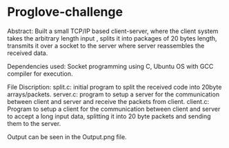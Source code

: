 # Proglove-challenge
Abstract:
Built a small TCP/IP based client-server, where the client system takes the arbitrary length input , splits it into packages of 20 bytes length, transmits it over a socket to the server where server reassembles the received data.

Dependencies used: Socket programming using C, Ubuntu OS with GCC compiler for execution. 

File Discription: 
split.c: initial program to split the received code into 20byte arrays/packets.
server.c: program to setup a server for the communication between client and server and receive the packets from client. 
client.c: Program to setup a client for the communication between client and server to accept a long input data, splitting it into 20 byte packets and sending them to the server.

Output can be seen in the Output.png file.
